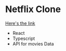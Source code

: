 # Netflix Clone

[Here's the link](https://netflix-clone-11.web.app/)

* React
* Typescript
* API for movies Data
